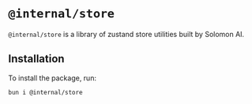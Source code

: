 # `@internal/store`

`@internal/store` is a library of zustand store utilities built by Solomon AI.

## Installation

To install the package, run:

```bash
bun i @internal/store
```
